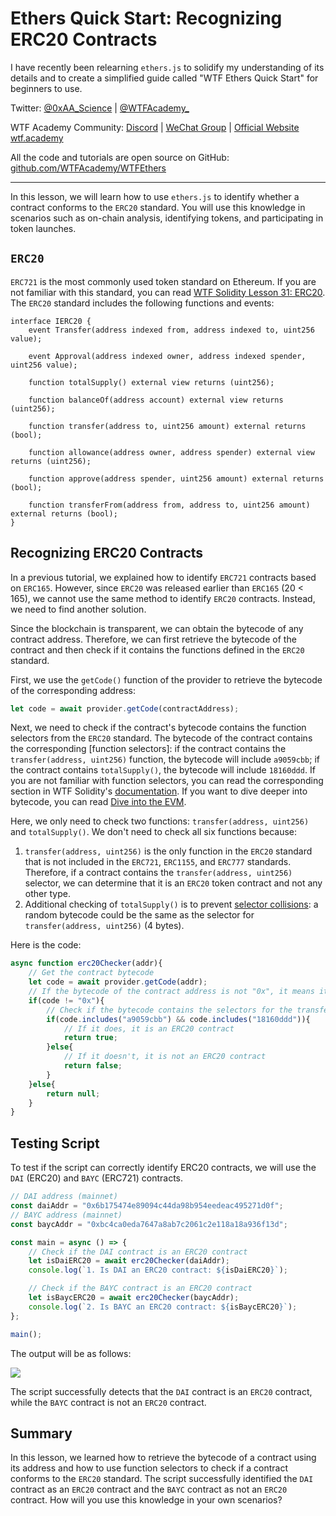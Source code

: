 # Ethers Quick Start: Recognizing ERC20 Contracts

I have recently been relearning `ethers.js` to solidify my understanding of its details and to create a simplified guide called "WTF Ethers Quick Start" for beginners to use.

Twitter: [@0xAA_Science](https://twitter.com/0xAA_Science) | [@WTFAcademy_](https://twitter.com/WTFAcademy_)

WTF Academy Community: [Discord](https://discord.gg/5akcruXrsk) | [WeChat Group](https://docs.google.com/forms/d/e/1FAIpQLSe4KGT8Sh6sJ7hedQRuIYirOoZK_85miz3dw7vA1-YjodgJ-A/viewform?usp=sf_link) | [Official Website wtf.academy](https://wtf.academy)

All the code and tutorials are open source on GitHub: [github.com/WTFAcademy/WTFEthers](https://github.com/WTFAcademy/WTF-Ethers)

---

In this lesson, we will learn how to use `ethers.js` to identify whether a contract conforms to the `ERC20` standard. You will use this knowledge in scenarios such as on-chain analysis, identifying tokens, and participating in token launches.

## `ERC20`

`ERC721` is the most commonly used token standard on Ethereum. If you are not familiar with this standard, you can read [WTF Solidity Lesson 31: ERC20](https://github.com/AmazingAng/WTF-Solidity/blob/main/31_ERC20/readme.md). The `ERC20` standard includes the following functions and events:
```solidity
interface IERC20 {
    event Transfer(address indexed from, address indexed to, uint256 value);

    event Approval(address indexed owner, address indexed spender, uint256 value);

    function totalSupply() external view returns (uint256);

    function balanceOf(address account) external view returns (uint256);

    function transfer(address to, uint256 amount) external returns (bool);

    function allowance(address owner, address spender) external view returns (uint256);

    function approve(address spender, uint256 amount) external returns (bool);

    function transferFrom(address from, address to, uint256 amount) external returns (bool);
}
```

## Recognizing ERC20 Contracts
In a previous tutorial, we explained how to identify `ERC721` contracts based on `ERC165`. However, since `ERC20` was released earlier than `ERC165` (20 < 165), we cannot use the same method to identify `ERC20` contracts. Instead, we need to find another solution.

Since the blockchain is transparent, we can obtain the bytecode of any contract address. Therefore, we can first retrieve the bytecode of the contract and then check if it contains the functions defined in the `ERC20` standard.

First, we use the `getCode()` function of the provider to retrieve the bytecode of the corresponding address:
```js
let code = await provider.getCode(contractAddress);
```

Next, we need to check if the contract's bytecode contains the function selectors from the `ERC20` standard. The bytecode of the contract contains the corresponding [function selectors]: if the contract contains the `transfer(address, uint256)` function, the bytecode will include `a9059cbb`; if the contract contains `totalSupply()`, the bytecode will include `18160ddd`. If you are not familiar with function selectors, you can read the corresponding section in WTF Solidity's [documentation](https://github.com/AmazingAng/WTF-Solidity/blob/main/29_Selector/readme.md). If you want to dive deeper into bytecode, you can read [Dive into the EVM](https://github.com/AmazingAng/WTFSolidity/blob/main/Topics/Translation/DiveEVM2017).

Here, we only need to check two functions: `transfer(address, uint256)` and `totalSupply()`. We don't need to check all six functions because:
1. `transfer(address, uint256)` is the only function in the `ERC20` standard that is not included in the `ERC721`, `ERC1155`, and `ERC777` standards. Therefore, if a contract contains the `transfer(address, uint256)` selector, we can determine that it is an `ERC20` token contract and not any other type.
2. Additional checking of `totalSupply()` is to prevent [selector collisions](https://github.com/AmazingAng/WTFSolidity/blob/main/S01_ReentrancyAttack/readme.md): a random bytecode could be the same as the selector for `transfer(address, uint256)` (4 bytes).

Here is the code:
```js
async function erc20Checker(addr){
    // Get the contract bytecode
    let code = await provider.getCode(addr);
    // If the bytecode of the contract address is not "0x", it means it is a contract
    if(code != "0x"){
        // Check if the bytecode contains the selectors for the transfer function and totalSupply function
        if(code.includes("a9059cbb") && code.includes("18160ddd")){
            // If it does, it is an ERC20 contract
            return true;
        }else{
            // If it doesn't, it is not an ERC20 contract
            return false;
        }
    }else{
        return null;
    }
}
```

## Testing Script

To test if the script can correctly identify ERC20 contracts, we will use the `DAI` (ERC20) and `BAYC` (ERC721) contracts.

```js
// DAI address (mainnet)
const daiAddr = "0x6b175474e89094c44da98b954eedeac495271d0f";
// BAYC address (mainnet)
const baycAddr = "0xbc4ca0eda7647a8ab7c2061c2e118a18a936f13d";

const main = async () => {
    // Check if the DAI contract is an ERC20 contract
    let isDaiERC20 = await erc20Checker(daiAddr);
    console.log(`1. Is DAI an ERC20 contract: ${isDaiERC20}`);

    // Check if the BAYC contract is an ERC20 contract
    let isBaycERC20 = await erc20Checker(baycAddr);
    console.log(`2. Is BAYC an ERC20 contract: ${isBaycERC20}`);
};

main();
```

The output will be as follows:

![](./img/24-1.png)

The script successfully detects that the `DAI` contract is an `ERC20` contract, while the `BAYC` contract is not an `ERC20` contract.

## Summary

In this lesson, we learned how to retrieve the bytecode of a contract using its address and how to use function selectors to check if a contract conforms to the `ERC20` standard. The script successfully identified the `DAI` contract as an `ERC20` contract and the `BAYC` contract as not an `ERC20` contract. How will you use this knowledge in your own scenarios?
